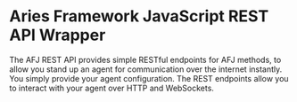 # Aries Framework JavaScript REST API Wrapper

The AFJ REST API provides simple RESTful endpoints for AFJ methods, to allow you stand up an agent for communication over the internet instantly. You simply provide your agent configuration. The REST endpoints allow you to interact with your agent over HTTP and WebSockets.
